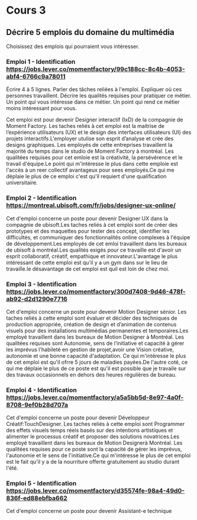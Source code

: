 # Cours 3
## Décrire 5 emplois du domaine du multimédia
Choisissez des emplois qui pourraient vous intéresser. 

### Emploi 1 - Identification https://jobs.lever.co/momentfactory/99c188cc-8c4b-4053-abf4-6766c9a78011
Écrire 4 à 5 lignes. Parler des tâches reliées à l'emploi. Expliquer où ces personnes travaillent. Décrire les qualités requises pour pratiquer ce métier. Un point qui vous intéresse dans ce métier. Un point qui rend ce métier moins intéressant pour vous.  

Cet emploi est pour devenir Designer interactif (IxD) de la compagnie de Moment Factory. Les taches reliés à cet emploi est la maitrise de l’expérience utilisateurs (UX) et le design des interfaces utilisateurs (UI) des projets interactifs.L'employer utulise son esprit d’analyse et crée des designs graphiques.  Les employés de cette entreprises travaillent la majorité du temps dans le studio de Moment Factory à montréal. Les qualitées requises pour cet emloie est la créativité, la persévérence et le travail d'équipe.Le point qui m'intéresse le plus dans cette emploie est l'accès à un reer collectif avantageux pour sees employés.Ce qui me déplaie le plus de ce emploi c'est qu'il requiert d'une qualification universitaire.

### Emploi 2 - Identification https://montreal.ubisoft.com/fr/jobs/designer-ux-online/

Cet d'emploi concerne un poste pour devenir Designer UX dans la compagnie de ubisoft.Les taches reliés à cet emploi sont de créer des prototypes et des maquettes pour tester des concept, identifier les difficultés, et communiquer des fonctionnalités online complexes à l'équipe de développement.Les employés de cet emloi travaillent dans les bureaux de ubisoft à montréal.Les qualités exigés pour ce travaille est d'avoir un esprit collaboratif, créatif, empathique et innovateur.L'avantage le plus intéressant de cette emploi est qu'il y a un gym dans sur le lieu de travaille.le désavantage de cet emploi est quil est loin de chez moi. 

### Emploi 3 - Identification https://jobs.lever.co/momentfactory/300d7408-9d46-478f-ab92-d2d1290e7716

Cet d'emploi concerne un poste pour devenir Motion Designer sénior. Les taches reliés à cette emploi sont évaluer et décider des techniques de production appropriée, création de design et d’animation de contenus visuels pour des installations multimédias permanentes et temporaires.Les employé travaillent dans les bureaux de Motion Designer à Montréal. Les qualitées requises sont Autonomie, sens de l’initiative et capacité à gérer les imprévus l'habileté en gestion de projet,avoir une Vision créative, autonomie et une bonne capacité d'adaptation. Ce qui m'intéresse le plus de cet emploi est qu'il ofrre 5 jours de maladies payées.De l'autre coté, ce qui me déplaie le plus de ce poste est qu'il est possible que je travaile sur des travaux occasionnels en dehors des heures régulières de bureau.

### Emploi 4 - Identification https://jobs.lever.co/momentfactory/a5a5bb5d-8e97-4a0f-8708-9ef0b28d707a

Cet d'emploi concerne un poste pour devenir Développeur Créatif:TouchDesigner. Les taches reliés à cette emploi sont Programmer des effets visuels temps réels basés sur des intentions artistiques et alimenter le processus créatif et proposer des solutions novatrices.Les employé travaillent dans les bureaux de Motion Designerà Montréal. Les qualitées requises pour ce poste sont la capacité de gérer les imprévus, l'autonomie et le sens de l'initiative.Ce qui m'intéresse le plus de cet emploi est le fait qu'il y a de la  nourriture offerte gratuitement au studio durant l'été.
### Emploi 5 - Identification https://jobs.lever.co/momentfactory/d35574fe-98a4-49d0-836f-ed88ebfba662

Cet d'emploi concerne un poste pour devenir Assistant-e technique


